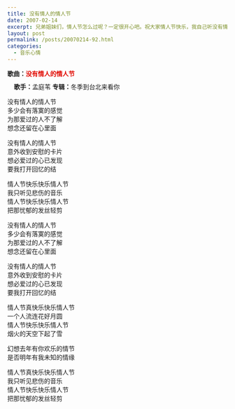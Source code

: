 ```yaml
---
title: 没有情人的情人节
date: 2007-02-14
excerpt: 兄弟姐妹们，情人节怎么过呢？一定很开心吧。祝大家情人节快乐，我自己听没有情人节的情人这悲伤的音乐。
layout: post
permalink: /posts/20070214-92.html
categories:
  - 音乐心情
---
```

<div class="BlueBG">
  <strong>歌曲：</strong><strong><font style="COLOR: #e10900">没有情人的情人节</font></strong>
</div>

<div style="PADDING-LEFT: 15px; PADDING-TOP: 10px">
  <strong>歌手：</strong>孟庭苇 <strong>专辑：</strong>冬季到台北来看你
</div>

没有情人的情人节  
多少会有落寞的感觉  
为那爱过的人不了解  
想念还留在心里面

没有情人的情人节  
意外收到安慰的卡片  
想必爱过的心已发现  
要我打开回忆的结

情人节快乐快乐情人节  
我只听见悲伤的音乐  
情人节快乐快乐情人节  
把那忧郁的发丝轻剪

没有情人的情人节  
多少会有落寞的感觉  
为那爱过的人不了解  
想念还留在心里面

没有情人的情人节  
意外收到安慰的卡片  
想必爱过的心已发现  
要我打开回忆的结

情人节真快乐快乐情人节  
一个人流连花好月圆  
情人节快乐快乐情人节  
烟火的天空下起了雪

幻想去年有你欢乐的情节  
是否明年有我未知的情缘

情人节真快乐快乐情人节  
我只听见悲伤的音乐  
情人节快乐快乐情人节  
把那忧郁的发丝轻剪